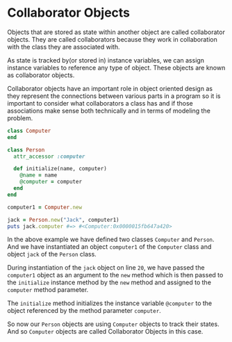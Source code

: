# Collaborator Objects

Objects that are stored as state within another object are called collaborator objects. They are called collaborators because they work in collaboration with the class they are associated with.

As state is tracked by(or stored in) instance variables, we can assign instance variables to reference any type of object. These objects are known as collaborator objects.

Collaborator objects have an important role in object oriented design as they represent the connections between various parts in a program so it is important to consider what collaborators a class has and if those associations make sense both technically and in terms of modeling the problem.



```ruby
class Computer
end

class Person
  attr_accessor :computer

  def initialize(name, computer)
    @name = name
    @computer = computer
  end
end

computer1 = Computer.new

jack = Person.new("Jack", computer1)
puts jack.computer #=> #<Computer:0x0000015fb647a420>
```

In the above example we have defined two classes `Computer` and `Person`. And we have instantiated an object `computer1` of the `Computer` class and object `jack`  of the `Person` class. 

During instantiation of the `jack` object on line `20`, we have passed the `computer1` object as an argument to the `new` method which is then passed to the `initialize` instance method by the `new` method and assigned to the `computer` method parameter.

The `initialize` method initializes the instance variable `@computer` to the object referenced by the method parameter `computer`.

So now our `Person` objects are using `Computer` objects to track their states. And so `Computer` objects are called Collaborator Objects in this case.





